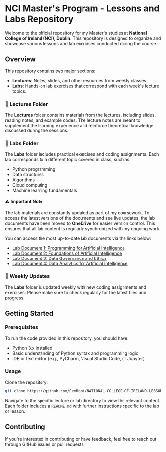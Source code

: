 # NCI Master's Program - Lessons and Labs Repository

Welcome to the official repository for my Master's studies at **National College of Ireland (NCI), Dublin**. This repository is designed to organize and showcase various lessons and lab exercises conducted during the course.

## Overview

This repository contains two major sections:
- **Lectures**: Notes, slides, and other resources from weekly classes.
- **Labs**: Hands-on lab exercises that correspond with each week's lecture topics.

### 📂 **Lectures Folder**
The **Lectures** folder contains materials from the lectures, including slides, reading notes, and example codes. The lecture notes are meant to supplement the learning experience and reinforce theoretical knowledge discussed during the sessions.

### 🧪 **Labs Folder**
The **Labs** folder includes practical exercises and coding assignments. Each lab corresponds to a different topic covered in class, such as:
- Python programming
- Data structures
- Algorithms
- Cloud computing
- Machine learning fundamentals

#### ⚠️ **Important Note**
The lab materials are constantly updated as part of my coursework. To access the latest versions of the documents and see live updates, the lab documents have been moved to **OneDrive** for easier version control. This ensures that all lab content is regularly synchronized with my ongoing work.

You can access the most up-to-date lab documents via the links below:

- [Lab Document 1: Programming for Artificial Intelligence ](https://studentncirl-my.sharepoint.com/:w:/g/personal/x23192542_student_ncirl_ie/Ebg9kdxTKiBEhjsw4zW3ju0BQycpzkX7wPMtvrfGEL-8hA?e=FZTLMz)
- [Lab Document 2: Foundations of Artificial Intelligence](https://studentncirl-my.sharepoint.com/:w:/g/personal/x23192542_student_ncirl_ie/EQwaBdMyIXxHjynM0oLAOUgBuDPW7H3iWRdVu_IJoSWXUg?e=dLyXhv)
- [Lab Document 3: Data Governance and Ethics](https://studentncirl-my.sharepoint.com/:w:/g/personal/x23192542_student_ncirl_ie/ES65eDVv1KhNmpkODGK7wRkBk4U3cQsqDk9I037aW3y3vA?e=6SK8zo)
- [Lab Document 4: Data Analytics for Artificial Intelligence](https://studentncirl-my.sharepoint.com/:w:/g/personal/x23192542_student_ncirl_ie/ETrQ3o1TeV5MtrT30h0-E10Bhv6t4YBczaDtS5y5ThBSoQ?e=LcCXH2)

### 🔄 **Weekly Updates**
The **Labs** folder is updated weekly with new coding assignments and exercises. Please make sure to check regularly for the latest files and progress.

## Getting Started

### Prerequisites
To run the code provided in this repository, you should have:
- Python 3.x installed
- Basic understanding of Python syntax and programming logic
- IDE or text editor (e.g., PyCharm, Visual Studio Code, or Jupyter)

### Usage
Clone the repository:
```bash
git clone https://github.com/CemRoot/NATIONAL-COLLEGE-OF-IRELAND-LESSONS-AND-LABS.git
```

Navigate to the specific lecture or lab directory to view the relevant content. Each folder includes a `README.md` with further instructions specific to the lab or lesson.

## Contributing
If you're interested in contributing or have feedback, feel free to reach out through GitHub issues or pull requests.
